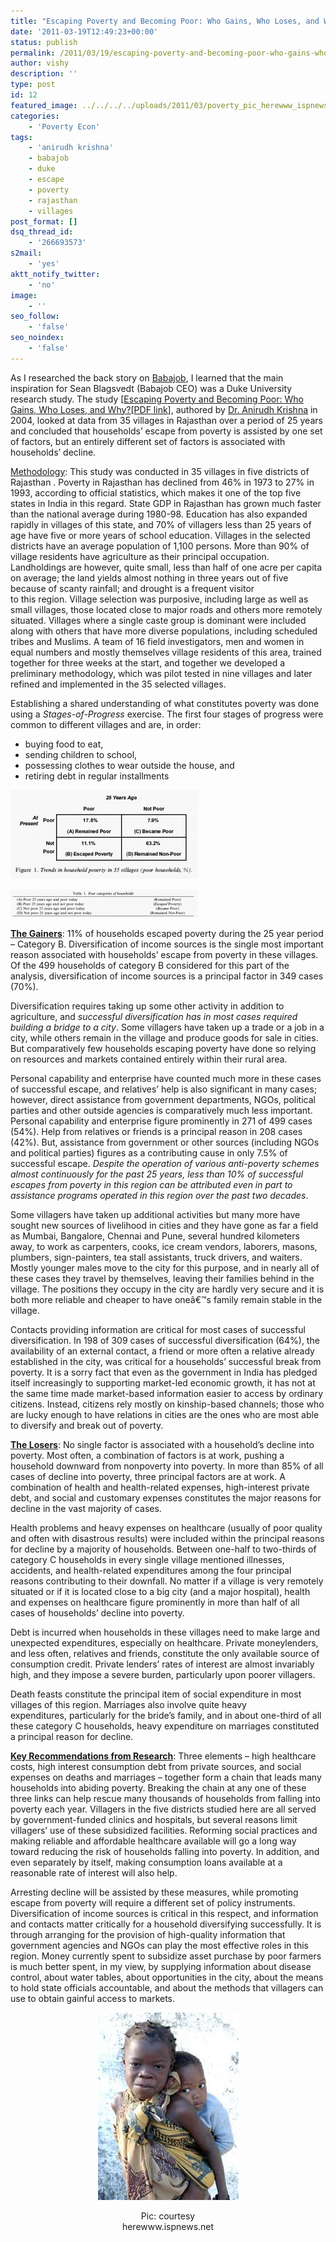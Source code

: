 ```yaml
---
title: "Escaping Poverty and Becoming Poor: Who Gains, Who Loses, and Why?"
date: '2011-03-19T12:49:23+00:00'
status: publish
permalink: /2011/03/19/escaping-poverty-and-becoming-poor-who-gains-who-loses-and-why
author: vishy
description: ''
type: post
id: 12
featured_image: ../../../../uploads/2011/03/poverty_pic_herewww_ispnews_net.jpeg
categories:
    - 'Poverty Econ'
tags:
    - 'anirudh krishna'
    - babajob
    - duke
    - escape
    - poverty
    - rajasthan
    - villages
post_format: []
dsq_thread_id:
    - '266693573'
s2mail:
    - 'yes'
aktt_notify_twitter:
    - 'no'
image:
    - ''
seo_follow:
    - 'false'
seo_noindex:
    - 'false'
---
```


As I researched the back story on [Babajob](http://babajob.com), I learned that the main inspiration for Sean Blagsvedt (Babajob CEO) was a Duke University research study. The study \[[Escaping Poverty and Becoming Poor: Who Gains, Who Loses, and Why?\[PDF link](http://www.sanford.duke.edu/krishna/documents/Krishna_Rajasthan_poverty.pdf)\], authored by [Dr. Anirudh Krishna](http://fds.duke.edu/db/Sanford/krishna) in 2004, looked at data from 35 villages in Rajasthan over a period of 25 years and concluded that households’ escape from poverty is assisted by one set of factors, but an entirely different set of factors is associated with households’ decline.

<span style="text-decoration: underline;">Methodology</span>: This study was conducted in 35 villages in five districts of Rajasthan . Poverty in Rajasthan has declined from 46% in 1973 to 27% in 1993, according to official statistics, which makes it one of the top five states in India in this regard. State GDP in Rajasthan has grown much faster than the national average during 1980-98. Education has also expanded rapidly in villages of this state, and 70% of villagers less than 25 years of age have five or more years of school education. Villages in the selected districts have an average population of 1,100 persons. More than 90% of village residents have agriculture as their principal occupation. Landholdings are however, quite small, less than half of one acre per capita on average; the land yields almost nothing in three years out of five because of scanty rainfall; and drought is a frequent visitor  
to this region. Village selection was purposive, including large as well as small villages, those located close to major roads and others more remotely situated. Villages where a single caste group is dominant were included along with others that have more diverse populations, including scheduled tribes and Muslims. A team of 16 field investigators, men and women in equal numbers and mostly themselves village residents of this area, trained together for three weeks at the start, and together we developed a preliminary methodology, which was pilot tested in nine villages and later refined and implemented in the 35 selected villages.

Establishing a shared understanding of what constitutes poverty was done using a *Stages-of-Progress* exercise. The first four stages of progress were common to different villages and are, in order:

- buying food to eat,
- sending children to school,
- possessing clothes to wear outside the house, and
- retiring debt in regular installments

[![](../../../../uploads/2011/03/hh_poverty_25_yrs_later-300x142.gif "Poverty trends over 25 years")](../../../../uploads/2011/03/hh_poverty_25_yrs_later.gif)

[![](../../../../uploads/2011/03/hh_cat-300x45.gif "4 categories of households")](../../../../uploads/2011/03/hh_cat.gif)

<span style="text-decoration: underline;">**The Gainers**</span>: 11% of households escaped poverty during the 25 year period – Category B. Diversification of income sources is the single most important reason associated with households’ escape from poverty in these villages. Of the 499 households of category B considered for this part of the analysis, diversification of income sources is a principal factor in 349 cases (70%).

Diversification requires taking up some other activity in addition to agriculture, and *successful diversification has in most cases required building a bridge to a city*. Some villagers have taken up a trade or a job in a city, while others remain in the village and produce goods for sale in cities. But comparatively few households escaping poverty have done so relying on resources and markets contained entirely within their rural area.

Personal capability and enterprise have counted much more in these cases of successful escape, and relatives’ help is also significant in many cases; however, direct assistance from government departments, NGOs, political parties and other outside agencies is comparatively much less important. Personal capability and enterprise figure prominently in 271 of 499 cases (54%). Help from relatives or friends is a principal reason in 208 cases (42%). But, assistance from government or other sources (including NGOs and political parties) figures as a contributing cause in only 7.5% of successful escape. *Despite the operation of various anti-poverty schemes almost continuously for the past 25 years, less than 10% of successful escapes from poverty in this region can be attributed even in part to assistance programs operated in this region over the past two decades*.

Some villagers have taken up additional activities but many more have sought new sources of livelihood in cities and they have gone as far a field as Mumbai, Bangalore, Chennai and Pune, several hundred kilometers away, to work as carpenters, cooks, ice cream vendors, laborers, masons, plumbers, sign-painters, tea stall assistants, truck drivers, and waiters. Mostly younger males move to the city for this purpose, and in nearly all of these cases they travel by themselves, leaving their families behind in the village. The positions they occupy in the city are hardly very secure and it is both more reliable and cheaper to have oneâ€™s family remain stable in the village.

Contacts providing information are critical for most cases of successful diversification. In 198 of 309 cases of successful diversification (64%), the availability of an external contact, a friend or more often a relative already established in the city, was critical for a households’ successful break from poverty. It is a sorry fact that even as the government in India has pledged itself increasingly to supporting market-led economic growth, it has not at the same time made market-based information easier to access by ordinary citizens. Instead, citizens rely mostly on kinship-based channels; those who are lucky enough to have relations in cities are the ones who are most able to diversify and break out of poverty.

**<span style="text-decoration: underline;">The Losers</span>**: No single factor is associated with a household’s decline into poverty. Most often, a combination of factors is at work, pushing a household downward from nonpoverty into poverty. In more than 85% of all cases of decline into poverty, three principal factors are at work. A combination of health and health-related expenses, high-interest private debt, and social and customary expenses constitutes the major reasons for decline in the vast majority of cases.

Health problems and heavy expenses on healthcare (usually of poor quality and often with disastrous results) were included within the principal reasons for decline by a majority of households. Between one-half to two-thirds of category C households in every single village mentioned illnesses, accidents, and health-related expenditures among the four principal reasons contributing to their downfall. No matter if a village is very remotely situated or if it is located close to a big city (and a major hospital), health and expenses on healthcare figure prominently in more than half of all cases of households’ decline into poverty.

Debt is incurred when households in these villages need to make large and unexpected expenditures, especially on healthcare. Private moneylenders, and less often, relatives and friends, constitute the only available source of consumption credit. Private lenders’ rates of interest are almost invariably high, and they impose a severe burden, particularly upon poorer villagers.

Death feasts constitute the principal item of social expenditure in most villages of this region. Marriages also involve quite heavy  
expenditures, particularly for the bride’s family, and in about one-third of all these category C households, heavy expenditure on marriages constituted a principal reason for decline.

<span style="text-decoration: underline;">**Key Recommendations from Research**</span>: Three elements – high healthcare costs, high interest consumption debt from private sources, and social expenses on deaths and marriages – together form a chain that leads many households into abiding poverty. Breaking the chain at any one of these three links can help rescue many thousands of households from falling into poverty each year. Villagers in the five districts studied here are all served by government-funded clinics and hospitals, but several reasons limit villagers’ use of these subsidized facilities. Reforming social practices and making reliable and affordable healthcare available will go a long way toward reducing the risk of households falling into poverty. In addition, and even separately by itself, making consumption loans available at a reasonable rate of interest will also help.

Arresting decline will be assisted by these measures, while promoting escape from poverty will require a different set of policy instruments. Diversification of income sources is critical in this respect, and information and contacts matter critically for a household diversifying successfully. It is through arranging for the provision of high-quality information that government agencies and NGOs can play the most effective roles in this region. Money currently spent to subsidize asset purchase by poor farmers is much better spent, in my view, by supplying information about disease control, about water tables, about opportunities in the city, about the means to hold state officials accountable, and about the methods that villagers can use to obtain gainful access to markets.

<center>
<figure aria-describedby="caption-attachment-971" class="wp-caption alignleft" id="attachment_971" style="width: 225px">

[![](../../../../uploads/2011/03/poverty_pic_herewww_ispnews_net.jpeg "poverty_pic_herewww_ispnews_net")](../../../../uploads/2011/03/poverty_pic_herewww_ispnews_net.jpeg)<figcaption class="wp-caption-text" id="caption-attachment-971">Pic: courtesy herewww.ispnews.net</figcaption></figure>
</center>
